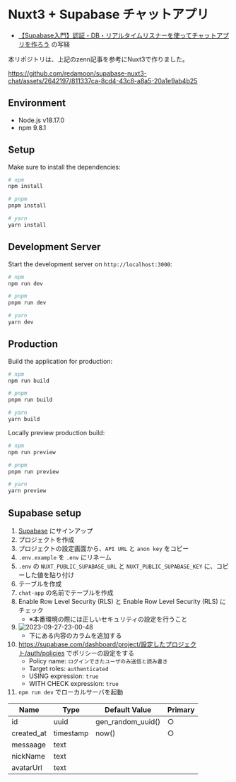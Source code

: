 # Nuxt3 + Supabase チャットアプリ

- [【Supabase入門】認証・DB・リアルタイムリスナーを使ってチャットアプリを作ろう](https://zenn.dev/chot/articles/ddd2844ad3ae61#%E3%83%81%E3%83%A3%E3%83%83%E3%83%88%E3%82%A2%E3%83%97%E3%83%AA%E3%81%AE%E5%AE%9F%E8%A3%85) の写経

本リポジトリは、上記のzenn記事を参考にNuxt3で作りました。

https://github.com/redamoon/supabase-nuxt3-chat/assets/2642197/811337ca-8cd4-43c8-a8a5-20a1e9ab4b25

## Environment

- Node.js v18.17.0
- npm 9.8.1

## Setup

Make sure to install the dependencies:

```bash
# npm
npm install

# pnpm
pnpm install

# yarn
yarn install
```

## Development Server

Start the development server on `http://localhost:3000`:

```bash
# npm
npm run dev

# pnpm
pnpm run dev

# yarn
yarn dev
```

## Production

Build the application for production:

```bash
# npm
npm run build

# pnpm
pnpm run build

# yarn
yarn build
```

Locally preview production build:

```bash
# npm
npm run preview

# pnpm
pnpm run preview

# yarn
yarn preview
```

## Supabase setup

1. [Supabase](https://supabase.io/) にサインアップ
2. プロジェクトを作成
3. プロジェクトの設定画面から、`API URL` と `anon key` をコピー
4. `.env.example` を `.env` にリネーム
5. `.env` の `NUXT_PUBLIC_SUPABASE_URL` と `NUXT_PUBLIC_SUPABASE_KEY` に、コピーした値を貼り付け
6. テーブルを作成
7. `chat-app` の名前でテーブルを作成
8. Enable Row Level Security (RLS) と Enable Row Level Security (RLS) にチェック
    - ※本番環境の際には正しいセキュリティの設定を行うこと
9. ![2023-09-27-23-00-48](https://github.com/redamoon/supabase-nuxt3-chat/assets/2642197/6eb050ba-9724-4e8f-a017-cf2ccf0d559b)
    - 下にある内容のカラムを追加する
10. https://supabase.com/dashboard/project/設定したプロジェクト/auth/policies でポリシーの設定をする
    - Policy name: `ログインできたユーザのみ送信と読み書き`
    - Target roles: `authenticated`
    - USING expression: `true`
    - WITH CHECK expression: `true`
11. `npm run dev` でローカルサーバを起動

| Name       |Type|Default Value|Primary|
|------------|---|---|---|
| id         |uuid|gen_random_uuid()|○|
| created_at |timestamp|now()|○|
| messaage   |text|||
| nickName   |text|||
|avatarUrl   |text|||

